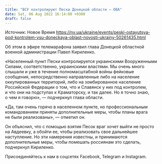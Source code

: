 ```yaml
---
title: "ВСУ контролируют Пески Донецкой области — ОВА"
date: Sat, 06 Aug 2022 16:14:00 +0300
draft: false
---
```

Источник: Новое Время https://nv.ua/ukraine/events/peski-ostayutsya-pod-kontrolem-vsu-doneckaya-oblast-novosti-ukrainy-50261435.html


Об этом в эфире телемарафона заявил глава Донецкой областной военной администрации Павел Кириленко.

«Населенный пункт Пески контролируется украинскими Вооруженными Силами, соответственно, украинскими властями. Мы очень много слышали и уже в течение полномасштабной войны фейковые сообщения, непосредственно направленные либо на население оккупированных территорий, либо на зомбированное население Российской Федерации о том, что и Славянск у них под контролем, и что они на подступах к Краматорску, и так далее. Но я точно знаю, о чем я говорю», — подчеркнул глава области.

«Да, там очень горячо в населенном пункте, но профессиональным командованием приняты дополнительные меры, чтобы планы врага не были реализованы», — отметил он.

Он объяснил, что с помощью взятия Песок враг хочет выйти не просто на Авдеевку, а обойти ее, чтобы реализовать свое дальнейшее наступление. Но эти намерения известны, и принимаются дополнительные меры, чтобы помешать россиянам это сделать, подчеркнул Кириленко.

Присоединяйтесь к нам в соцсетях Facebook, Telegram и Instagram.
